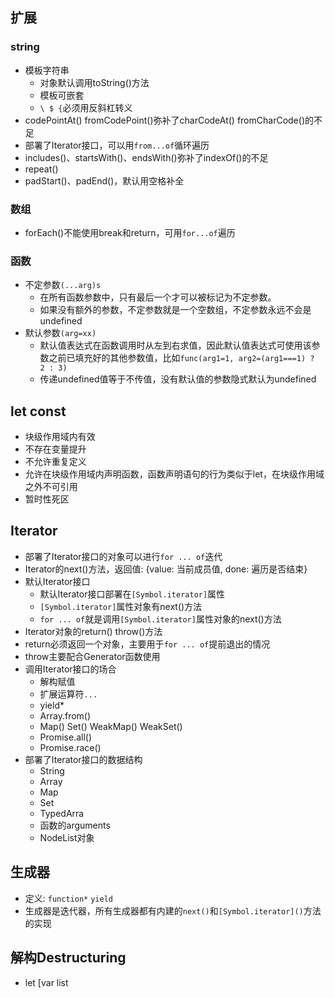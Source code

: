 ## 扩展
### string
- 模板字符串
	- 对象默认调用toString()方法
	- 模板可嵌套
	- `\ $ {`必须用反斜杠转义
- codePointAt() fromCodePoint()弥补了charCodeAt() fromCharCode()的不足
- 部署了Iterator接口，可以用`from...of`循环遍历
- includes()、startsWith()、endsWith()弥补了indexOf()的不足
- repeat()
- padStart()、padEnd()，默认用空格补全
### 数组
- forEach()不能使用break和return，可用`for...of`遍历
### 函数
- 不定参数`(...arg)s`
	- 在所有函数参数中，只有最后一个才可以被标记为不定参数。
	- 如果没有额外的参数，不定参数就是一个空数组，不定参数永远不会是undefined
- 默认参数`(arg=xx)`
	- 默认值表达式在函数调用时从左到右求值，因此默认值表达式可使用该参数之前已填充好的其他参数值，比如`func(arg1=1, arg2=(arg1===1) ?  2 : 3)`
	- 传递undefined值等于不传值，没有默认值的参数隐式默认为undefined

## let const
- 块级作用域内有效
- 不存在变量提升
- 不允许重复定义
- 允许在块级作用域内声明函数，函数声明语句的行为类似于let，在块级作用域之外不可引用
- 暂时性死区

## Iterator
- 部署了Iterator接口的对象可以进行`for ... of`迭代
- Iterator的next()方法，返回值: {value: 当前成员值, done: 遍历是否结束}
- 默认Iterator接口
	- 默认Iterator接口部署在`[Symbol.iterator]`属性
	- `[Symbol.iterator]`属性对象有next()方法
	- `for ... of`就是调用`[Symbol.iterator]`属性对象的next()方法
- Iterator对象的return() throw()方法
- return必须返回一个对象，主要用于`for ... of`提前退出的情况
- throw主要配合Generator函数使用
- 调用Iterator接口的场合
	- 解构赋值
	- 扩展运算符`...`
	- yield*
	- Array.from()
	- Map() Set() WeakMap() WeakSet()
	- Promise.all()
	- Promise.race()
- 部署了Iterator接口的数据结构
	- String
	- Array
	- Map
	- Set
	- TypedArra
	- 函数的arguments
	- NodeList对象

## 生成器
- 定义: `function*` `yield`
- 生成器是迭代器，所有生成器都有内建的`next()`和`[Symbol.iterator]()`方法的实现

## 解构Destructuring
- let [var list
